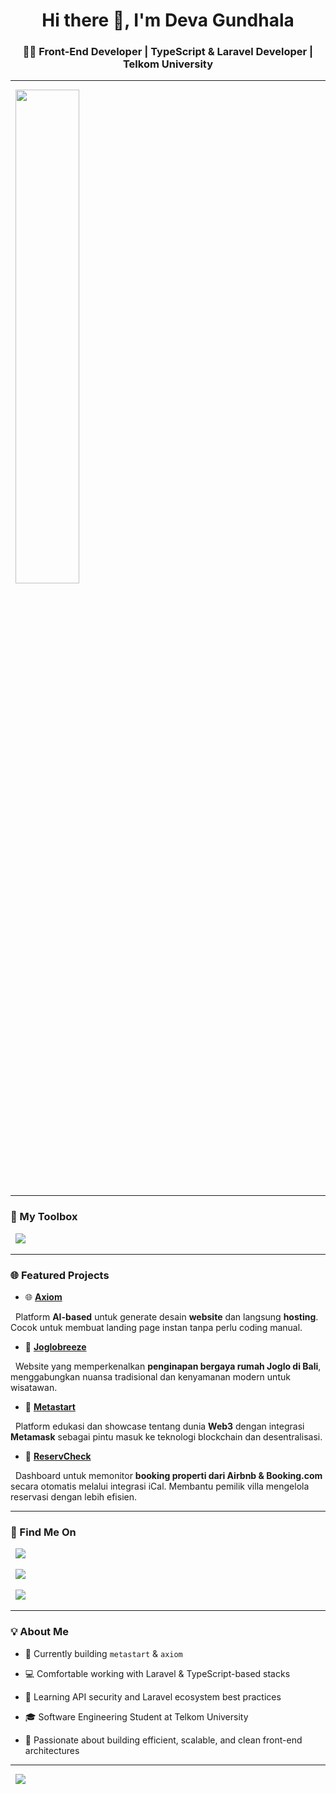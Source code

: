 <h1 align="center">Hi there 👋, I'm Deva Gundhala</h1>

<h3 align="center">🧑‍💻 Front-End Developer | TypeScript & Laravel Developer | Telkom University</h3>



---



<!-- GitHub Streak -->

<p align="center">

  <img src="https://github-readme-stats.vercel.app/api/top-langs/?username=theepar&layout=compact&theme=tokyonight&langs_count=8" width="45%"/>

</p>



---



### 🚀 My Toolbox



<p align="center">

  <img src="https://skillicons.dev/icons?i=ts,js,react,nextjs,tailwind,html,css,php,laravel,nodejs,git,github,vscode" />

</p>



---



### 🌐 Featured Projects



- 🌐 [**Axiom**](https://axiom-build.vercel.app/)  

  Platform **AI-based** untuk generate desain **website** dan langsung **hosting**. Cocok untuk membuat landing page instan tanpa perlu coding manual.



- 🏡 [**Joglobreeze**](https://joglobreeze.vercel.app/)  

  Website yang memperkenalkan **penginapan bergaya rumah Joglo di Bali**, menggabungkan nuansa tradisional dan kenyamanan modern untuk wisatawan.



- 🦊 [**Metastart**](https://metastarted.vercel.app/)  

  Platform edukasi dan showcase tentang dunia **Web3** dengan integrasi **Metamask** sebagai pintu masuk ke teknologi blockchain dan desentralisasi.



- 📅 [**ReservCheck**](https://reservcheck.vercel.app/)  

  Dashboard untuk memonitor **booking properti dari Airbnb & Booking.com** secara otomatis melalui integrasi iCal. Membantu pemilik villa mengelola reservasi dengan lebih efisien.



---







### 📌 Find Me On



<p align="center">

  <a href="mailto:devagunow@gmail.com"><img src="https://img.shields.io/badge/Gmail-D14836?style=for-the-badge&logo=gmail&logoColor=white" /></a>

  <a href="https://linkedin.com/in/devagundhala181"><img src="https://img.shields.io/badge/LinkedIn-blue?style=for-the-badge&logo=linkedin&logoColor=white" /></a>

  <a href="https://instagram.com/sythepar"><img src="https://img.shields.io/badge/Instagram-purple?style=for-the-badge&logo=instagram&logoColor=white" /></a>

</p>



---



### 💡 About Me



- 🔭 Currently building `metastart` & `axiom`

- 💻 Comfortable working with Laravel & TypeScript-based stacks

- 🌱 Learning API security and Laravel ecosystem best practices

- 🎓 Software Engineering Student at Telkom University

- 🎯 Passionate about building efficient, scalable, and clean front-end architectures



---



<p align="center">

  <img src="https://komarev.com/ghpvc/?username=theepar&label=Profile+views&color=blueviolet&style=flat" />

</p>
